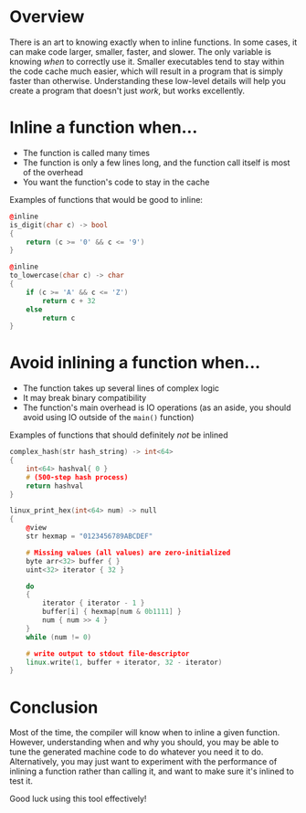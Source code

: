 # Overview
There is an art to knowing exactly when to inline functions. In some cases, it can make code larger, smaller, faster, and slower. The only variable is knowing *when* to correctly use it.
Smaller executables tend to stay within the code cache much easier, which will result in a program that is simply faster than otherwise.
Understanding these low-level details will help you create a program that doesn't just *work*, but works excellently.

# Inline a function when...
- The function is called many times
- The function is only a few lines long, and the function call itself is most of the overhead
- You want the function's code to stay in the cache

Examples of functions that would be good to inline:
```cpp
@inline
is_digit(char c) -> bool
{
    return (c >= '0' && c <= '9')
}
```

```cpp
@inline 
to_lowercase(char c) -> char
{
    if (c >= 'A' && c <= 'Z')
        return c + 32
    else
        return c
}
```

# Avoid inlining a function when...
- The function takes up several lines of complex logic
- It may break binary compatibility
- The function's main overhead is IO operations (as an aside, you should avoid using IO outside of the `main()` function)

Examples of functions that should definitely *not* be inlined
```cpp
complex_hash(str hash_string) -> int<64>
{
    int<64> hashval{ 0 }
    # (500-step hash process)
    return hashval
}
```

```cpp
linux_print_hex(int<64> num) -> null
{
    @view
    str hexmap = "0123456789ABCDEF"

    # Missing values (all values) are zero-initialized
    byte arr<32> buffer { }
    uint<32> iterator { 32 }

    do
    {
        iterator { iterator - 1 }
        buffer[i] { hexmap[num & 0b1111] }
        num { num >> 4 }
    }
    while (num != 0)

    # write output to stdout file-descriptor
    linux.write(1, buffer + iterator, 32 - iterator)
}
```

# Conclusion
Most of the time, the compiler will know when to inline a given function. However, understanding when and why you should, you may be able to tune the generated machine code to do whatever you need it to do.
Alternatively, you may just want to experiment with the performance of inlining a function rather than calling it, and want to make sure it's inlined to test it.

Good luck using this tool effectively!
